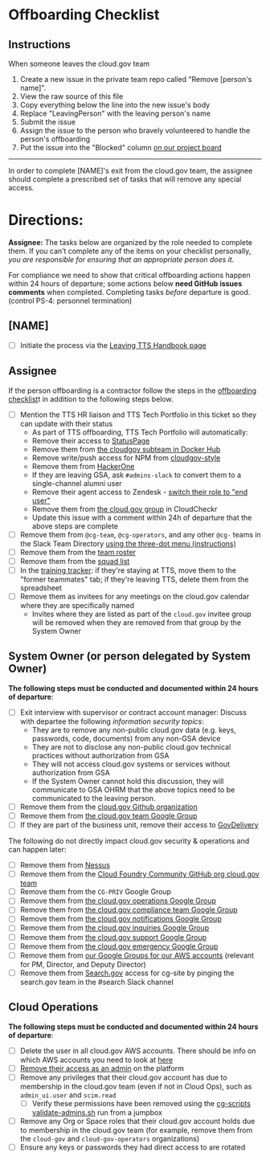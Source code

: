 # Offboarding Checklist

## Instructions

When someone leaves the cloud.gov team

1. Create a new issue in the private team repo called "Remove [person's name]".
2. View the raw source of this file
3. Copy everything below the line into the new issue's body
4. Replace "LeavingPerson" with the leaving person's name
5. Submit the issue
6. Assign the issue to the person who bravely volunteered to handle the person's offboarding
7. Put the issue into the "Blocked" column [on our project board](https://github.com/orgs/cloud-gov/projects/2)

---

In order to complete [NAME]'s exit from the cloud.gov team, the assignee should complete a prescribed set of tasks that will remove any special access.

# Directions:

**Assignee:** The tasks below are organized by the role needed to complete them. If you can’t complete any of the items on your checklist personally, _you are responsible for ensuring that an appropriate person does it_.

For compliance we need to show that critical offboarding actions happen within 24 hours of departure; some actions below **need GitHub issues comments** when completed. Completing tasks _before_ departure is good. (control PS-4: personnel termination)

## [NAME]

- [ ] Initiate the process via the [Leaving TTS Handbook page](https://handbook.18f.gov/leaving-tts/)

## Assignee

If the person offboarding is a contractor follow the steps in the [offboarding checklist](https://docs.google.com/spreadsheets/d/1u5GQ2i4u20x3r1ryXifWf99ZM_U6BPOu-rHaoFADZ6k/edit#gid=1078790596)t in addition to the following steps below.

- [ ] Mention the TTS HR liaison and TTS Tech Portfolio in this ticket so they can update with their status
  - As part of TTS offboarding, TTS Tech Portfolio will automatically:
  - Remove their access to [StatusPage](https://manage.statuspage.io/organizations/btc69fwyvjh7/team) 
  - Remove them from [the cloudgov subteam in Docker Hub](https://hub.docker.com/u/18fgsa/dashboard/teams/?team=cloudgov)
  - Remove write/push access for NPM from [cloudgov-style](https://www.npmjs.com/package/cloudgov-style)
  - Remove them from [HackerOne](https://hackerone.com/)
  - If they are leaving GSA, ask `#admins-slack` to convert them to a single-channel alumni user
  - Remove their agent access to Zendesk - [switch their role to "end user"](https://cloud-gov.zendesk.com/agent/admin/people)
  - Remove them from [the cloud.gov group](https://app.cloudcheckr.com/Admin/UserGroupBuilder/fb111fab-ef5d-48d0-9472-cff691e1bd9c) in CloudCheckr
  - Update this issue with a comment within 24h of departure that the above steps are complete
- [ ] Remove them from `@cg-team`, `@cg-operators`, and any other `@cg-` teams in the Slack Team Directory [using the three-dot menu (instructions)](https://get.slack.help/hc/en-us/articles/212906697-User-Groups)
- [ ] Remove them from the [team roster](https://docs.google.com/spreadsheets/d/1mW3tphZ98ExmMxLHPogSpTq8DzYr5Oh8_SHnOTvjRWM/edit#gid=0)
- [ ] Remove them from the [squad list](https://github.com/18F/cg-product/blob/master/DeliveryProcess.md#squads)
- [ ] In the [training tracker](https://docs.google.com/spreadsheets/d/1hqU6cNeEB293OT0j3OvbdAFRkrf2zDOrPVxGfnr4sSw/edit#gid=0): if they're staying at TTS, move them to the "former teammates" tab; if they're leaving TTS, delete them from the spreadsheet
- [ ] Remove them as invitees for any meetings on the cloud.gov calendar where they are specifically named
    - Invites where they are listed as part of the `cloud.gov` invitee group will be removed when they are removed from that group by the System Owner

## System Owner (or person delegated by System Owner)

**The following steps must be conducted and documented within 24 hours of departure**:

- [ ] Exit interview with supervisor or contract account manager: Discuss with departee the following _information security topics_:
  - They are to remove any non-public cloud.gov data (e.g. keys, passwords, code, documents) from any non-GSA device
  - They are not to disclose any non-public cloud.gov technical practices without authorization from GSA
  - They will not access cloud.gov systems or services without authorization from GSA
  - If the System Owner cannot hold this discussion, they will communicate to GSA OHRM that the above topics need to be communicated to the leaving person.
- [ ] Remove them from the [cloud.gov Github organization](https://github.com/orgs/cloud-gov/people)
- [ ] Remove them from [the cloud.gov team Google Group](https://groups.google.com/a/gsa.gov/forum/?hl=en#!managemembers/cloud-gov/members/active)
- [ ] If they are part of the business unit, remove their access to [GovDelivery](https://admin.govdelivery.com/administrators)

The following do not directly impact cloud.gov security & operations and can happen later:

- [ ] Remove them from [Nessus](https://nessus.fr.cloud.gov/#/settings/users)
- [ ] Remove them from the [Cloud Foundry Community GitHub org cloud.gov team](https://github.com/orgs/cloudfoundry-community/teams/cloud-gov/members)
- [ ] Remove them from the `CG-PRIV` Google Group
- [ ] Remove them from [the cloud.gov operations Google Group](https://groups.google.com/a/gsa.gov/forum/#!managemembers/cloud-gov-operations/members/active)
- [ ] Remove them from [the cloud.gov compliance team Google Group](https://groups.google.com/a/gsa.gov/forum/?hl=en#!managemembers/cloud-gov-compliance/members/active)
- [ ] Remove them from [the cloud.gov notifications Google Group](https://groups.google.com/a/gsa.gov/forum/?hl=en#!managemembers/cloud-gov-notifications/members/active)
- [ ] Remove them from [the cloud.gov inquiries Google Group](https://groups.google.com/a/gsa.gov/forum/?hl=en#!managemembers/cloud-gov-inquiries/members/active)
- [ ] Remove them from [the cloud.gov support Google Group](https://groups.google.com/a/gsa.gov/forum/?hl=en#!managemembers/cloud-gov-support/members/active)
- [ ] Remove them from [the cloud.gov emergency Google Group](https://groups.google.com/a/gsa.gov/forum/?hl=en#!managemembers/cloud-gov-emergency/members/active)
- [ ] Remove them from [our Google Groups for our AWS accounts](https://docs.google.com/document/d/110o1L7EOby3hvE5d-cDhg2LBLHymbZLnMPe9kuk4qp8/edit#) (relevant for PM, Director, and Deputy Director)
- [ ] Remove them from [Search.gov](https://search.gov/) access for cg-site by pinging the search.gov team in the #search Slack channel

## Cloud Operations

**The following steps must be conducted and documented within 24 hours of departure**:

- [ ] Delete the user in all cloud.gov AWS accounts.  There should be info on which AWS accounts you need to look at [here](https://docs.google.com/document/d/110o1L7EOby3hvE5d-cDhg2LBLHymbZLnMPe9kuk4qp8/edit)
- [ ] [Remove their access as an admin](https://cloud.gov/docs/ops/managing-users/#managing-admins) on the platform
- [ ] Remove any privileges that their cloud.gov account has due to membership in the cloud.gov team (even if not in Cloud Ops), such as `admin_ui.user` and `scim.read`
    - [ ] Verify these permissions have been removed using the [cg-scripts validate-admins.sh](https://github.com/18F/cg-scripts/blob/master/validate-admins.sh) run from a jumpbox
- [ ] Remove any Org or Space roles that their cloud.gov account holds due to membership in the cloud.gov team (for example, remove them from the `cloud-gov` and `cloud-gov-operators` organizations)
- [ ] Ensure any keys or passwords they had direct access to are rotated
